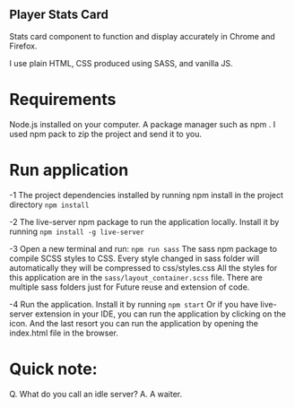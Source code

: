 ## Player Stats Card

Stats card component to function and display accurately in Chrome and Firefox.

I use plain HTML, CSS produced using SASS, and vanilla JS.

# Requirements

Node.js installed on your computer.
A package manager such as npm .
I used npm pack to zip the project and send it to you.

# Run application

-1 The project dependencies installed by running npm install in the project directory `npm install`

-2 The live-server npm package to run the application locally. Install it by running `npm install -g live-server`

-3 Open a new terminal and run: `npm run sass`
The sass npm package to compile SCSS styles to CSS.
Every style changed in sass folder will automatically they will be compressed to css/styles.css
All the styles for this application are in the `sass/layout_container.scss` file.
There are multiple sass folders just for Future reuse and extension of code.

-4 Run the application. Install it by running `npm start`
Or if you have live-server extension in your IDE, you can run the application by clicking on the icon.
And the last resort you can run the application by opening the index.html file in the browser.

# Quick note:

Q. What do you call an idle server?
A. A waiter.
